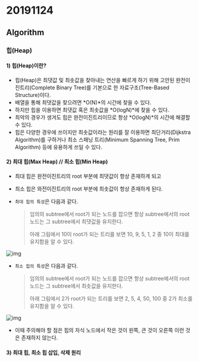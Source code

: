 # 20191124

## Algorithm

### 힙(Heap)



#### 1) 힙(Heap)이란?

* 힙(Heap)은 최댓값 및 최솟값을 찾아내는 연산을 빠르게 하기 위해 고안된 완전이진트리(Complete Binary Tree)를 기본으로 한 자료구조(Tree-Based Structure)이다.
* 배열을 통해 최댓값을 찾으려면 *O(N)*의 시간에 찾을 수 있다.
* 하지만 힙을 이용하면 최댓값 혹은 최솟값을 *O(logN)*에 찾을 수 있다.
* 최악의 경우가 생겨도 힙은 완전이진트리이므로 항상 *O(logN)*의 시간에 해결할 수 있다.
* 힙은 다양한 경우에 쓰이지만 최솟값이라는 원리를 잘 이용하면 최단거리(Dijkstra Algorithm)를 구하거나 최소 스패닝 트리(Minimum Spanning Tree, Prim Algorithm) 등에 유용하게 쓰일 수 있다.



#### 2) 최대 힙(Max Heap) // 최소 힙(Min Heap)

* 최대 힙은 완전이진트리의 root 부분에 최댓값이 항상 존재하게 되고

* 최소 힙은 와전이진트리의 root 부분에 최솟값이 항상 존재하게 된다.

* `최대 힙의 특성`은 다음과 같다.

  > 임의의 subtree에서 root가 되는 노드를 잡으면 항상 subtree에서의 root노드는 그 subtree에서 최댓값을 유지한다.
  >
  > 아래 그림에서 10이 root가 되는 트리를 보면 10, 9, 5, 1, 2 중 10이 최대를 유지함을 알 수 있다.

![img](https://t1.daumcdn.net/cfile/tistory/99576F3D5A9ACA240D)



* `최소 힙의 특성`은 다음과 같다.

  > 임의의 subtree에서 root가 되는 노드를 잡으면 항상 subtree에서의 root노드는 그 subtree에서 최솟값을 유지한다.
  >
  > 아래 그림에서 2가 root가 되는 트리를 보면 2, 5, 4, 50, 100 중 2가 최소를 유지함을 알 수 있다.

![img](https://t1.daumcdn.net/cfile/tistory/995ED43D5A9ACA2435)

* 이때 주의해야 할 점은 힙의 자식 노드에서 작은 것이 왼쪽, 큰 것이 오른쪽 이런 것은 존재하지 않는다.



#### 3) 최대 힙, 최소 힙 삽입, 삭제 원리

